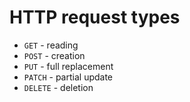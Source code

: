 # HTTP request types

- `GET` - reading
- `POST` - creation
- `PUT` - full replacement 
- `PATCH` - partial update
- `DELETE` - deletion

